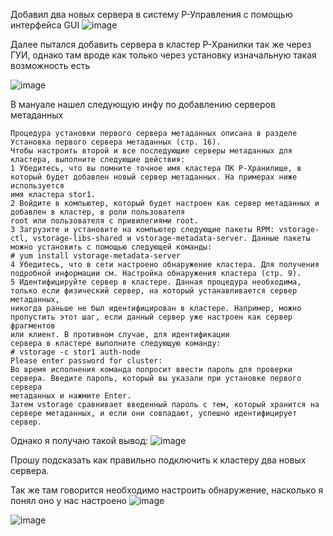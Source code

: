 Добавил два новых сервера в систему Р-Управления с помощью интерфейса GUI
![image](https://user-images.githubusercontent.com/122198710/233897126-0f152a56-946d-4bbe-99e4-192f5356ad31.png)

Далее пытался добавить сервера в кластер Р-Хранилки так же через ГУИ, однако там вроде как только через установку изначальную такая возможность есть

![image](https://user-images.githubusercontent.com/122198710/233899129-4787ecfa-1eba-4bc9-bffb-31578bd8f6b4.png)

В мануале нашел следующую инфу по добавлению серверов метаданных
```Добавление серверов метаданных
Процедура установки первого сервера метаданных описана в разделе Установка первого сервера метаданных (стр. 16). 
Чтобы настроить второй и все последующие серверы метаданных для кластера, выполните следующие действия:
1 Убедитесь, что вы помните точное имя кластера ПК Р-Хранилище, в который будет добавлен новый сервер метаданных. На примерах ниже используется
имя кластера stor1.
2 Войдите в компьютер, который будет настроен как сервер метаданных и добавлен в кластер, в роли пользователя
root или пользователя с привилегиями root.
3 Загрузите и установите на компьютер следующие пакеты RPM: vstorage-ctl, vstorage-libs-shared и vstorage-metadata-server. Данные пакеты 
можно установить с помощью следующей команды:
# yum install vstorage-metadata-server
4 Убедитесь, что в сети настроено обнаружение кластера. Для получения подробной информации см. Настройка обнаружения кластера (стр. 9).
5 Идентифицируйте сервер в кластере. Данная процедура необходима, только если физический сервер, на который устанавливается сервер метаданных,
никогда раньше не был идентифицирован в кластере. Например, можно пропустить этот шаг, если данный сервер уже настроен как сервер фрагментов 
или клиент. В противном случае, для идентификации 
сервера в кластере выполните следующую команду:
# vstorage -c stor1 auth-node
Please enter password for cluster:
Во время исполнения команда попросит ввести пароль для проверки сервера. Введите пароль, который вы указали при установке первого сервера 
метаданных и нажмите Enter.
Затем vstorage сравнивает введенный пароль с тем, который хранится на сервере метаданных, и если они совпадают, успешно идентифицирует сервер.
```
Однако я получаю такой вывод:
![image](https://user-images.githubusercontent.com/122198710/233903225-d5da3892-957f-447f-8be9-e42252c092c8.png)

Прошу подсказать как правильно подключить к кластеру два новых сервера.

Так же там говорится необходимо настроить обнаружение, насколько я понял оно у нас настроено
![image](https://user-images.githubusercontent.com/122198710/233903623-e413d5c1-b59b-48a3-a2a4-18902761e686.png)

![image](https://user-images.githubusercontent.com/122198710/233903639-56558faf-d8c8-446f-aa1f-f43fe82b19bc.png)

